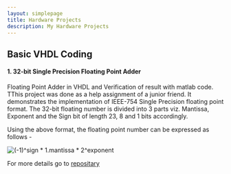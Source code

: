```yaml
---
layout: simplepage
title: Hardware Projects
description: My Hardware Projects
---
```


## Basic VHDL Coding

#### 1. 32-bit Single Precision Floating Point Adder

Floating Point Adder in VHDL and Verification of result with matlab code. TThis project was done as a help assignment of a junior friend. It demonstrates the implementation of IEEE-754 Single Precision floating point format. The 32-bit floating number is divided into 3 parts viz. Mantissa, Exponent and the Sign bit of length 23, 8 and 1 bits accordingly.

Using the above format, the floating point number can be expressed as follows -

![(-1)^sign * 1.mantissa * 2^exponent](http://www.sciweavers.org/tex2img.php?eq=%28-1%29^s^i^g^n*%28+1.mantissa%29*2^e^x^p^o^n^e^n^t&bc=White&fc=Black&im=jpg&fs=12&ff=arev&edit=)

For more details go to [repositary](https://github.com/prashal/fp_adder) 
